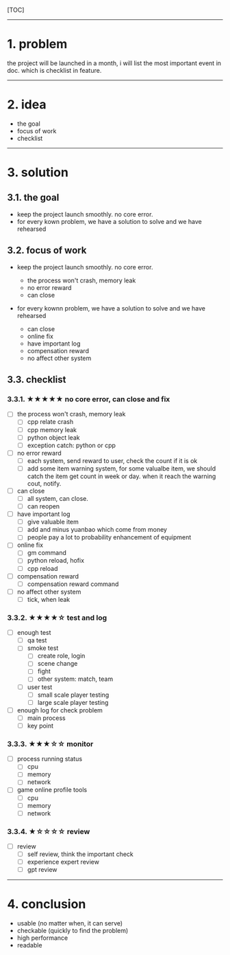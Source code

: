 [TOC]

------------------------------------------------------------------------------

# 1. problem

the project will be launched in a month, i will list the most important event in doc. which is checklist in feature.

------------------------------------------------------------------------------

# 2. idea

* the goal
* focus of work
* checklist

------------------------------------------------------------------------------

# 3. solution

## 3.1. the goal

* keep the project launch smoothly. no core error.
* for every kown problem, we have a solution to solve and we have rehearsed

## 3.2. focus of work

* keep the project launch smoothly. no core error.
  * the process won't crash, memory leak
  * no error reward
  * can close

* for every kownn problem, we have a solution to solve and we have rehearsed
  * can close
  * online fix
  * have important log
  * compensation reward
  * no affect other system

## 3.3. checklist

### 3.3.1. &#9733;&#9733;&#9733;&#9733;&#9733; no core error, can close and fix

* [ ] the process won't crash, memory leak
  * [ ] cpp relate crash
  * [ ] cpp memory leak
  * [ ] python object leak
  * [ ] exception catch: python or cpp

* [ ] no error reward
  * [ ] each system, send reward to user, check the count if it is ok
  * [ ] add some item warning system, for some valualbe item, we should catch the item get count in week or day. when it reach the warning cout, notify.

* [ ] can close
  * [ ] all system, can close.
  * [ ] can reopen

* [ ] have important log
  * [ ] give valuable item
  * [ ] add and minus yuanbao which come from money
  * [ ] people pay a lot to probability enhancement of equipment

* [ ] online fix
  * [ ] gm command
  * [ ] python reload, hofix
  * [ ] cpp reload

* [ ] compensation reward
  * [ ] compensation reward command

* [ ] no affect other system
  * [ ] tick, when leak

### 3.3.2. &#9733;&#9733;&#9733;&#9733;&#9734; test and log

* [ ] enough test
  * [ ] qa test
  * [ ] smoke test
    * [ ] create role, login
    * [ ] scene change
    * [ ] fight
    * [ ] other system: match, team
  * [ ] user test
    * [ ] small scale player testing
    * [ ] large scale player testing
  
* [ ] enough log for check problem
  * [ ] main process
  * [ ] key point
  
### 3.3.3. &#9733;&#9733;&#9733;&#9734;&#9734; monitor

* [ ] process running status
  * [ ] cpu
  * [ ] memory
  * [ ] network

* [ ] game online profile tools
  * [ ] cpu
  * [ ] memory
  * [ ] network

### 3.3.4. &#9733;&#9734;&#9734;&#9734;&#9734; review

* [ ] review
  * [ ] self review, think the important check
  * [ ] experience expert review
  * [ ] gpt review

------------------------------------------------------------------------------

# 4. conclusion

* usable (no matter when, it can serve)
* checkable (quickly to find the problem)
* high performance
* readable
